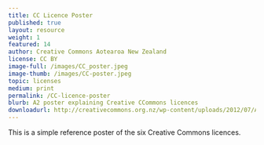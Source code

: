 ```yaml
---
title: CC Licence Poster
published: true
layout: resource
weight: 1
featured: 14
author: Creative Commons Aotearoa New Zealand
license: CC BY
image-full: /images/CC_poster.jpeg
image-thumb: /images/CC-poster.jpeg
topic: licenses
medium: print
permalink: /CC-licence-poster
blurb: A2 poster explaining Creative CCommons licences
downloadurl: http://creativecommons.org.nz/wp-content/uploads/2012/07/A2-finals.21.pdf
---
```


This is a simple reference poster of the six Creative Commons licences. 


